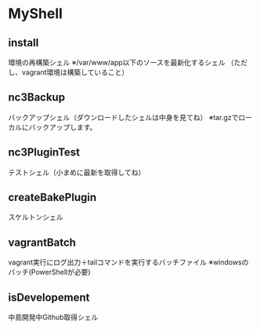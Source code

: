 # MyShell

## install 
環境の再構築シェル
※/var/www/app以下のソースを最新化するシェル
（ただし、vagrant環境は構築していること）


## nc3Backup
バックアップシェル（ダウンロードしたシェルは中身を見てね）
※tar.gzでローカルにバックアップします。


## nc3PluginTest
テストシェル（小まめに最新を取得してね）


## createBakePlugin
スケルトンシェル


## vagrantBatch
vagrant実行にログ出力＋tailコマンドを実行するバッチファイル
※windowsのバッチ(PowerShellが必要)


## isDevelopement
中島開発中Github取得シェル

